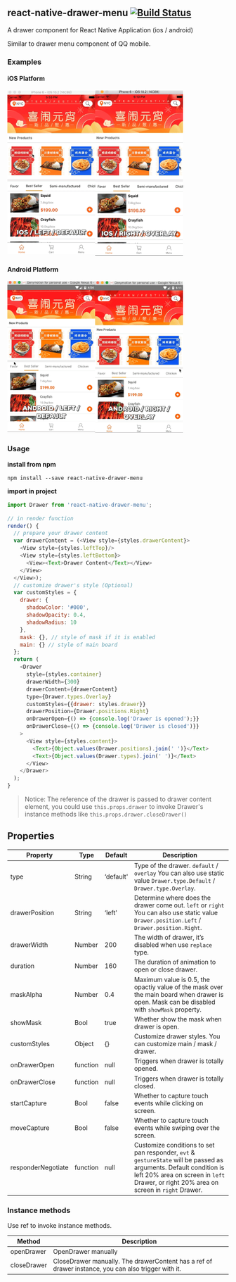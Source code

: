 ## react-native-drawer-menu [![Build Status](https://travis-ci.org/Tinysymphony/react-native-drawer-menu.svg?branch=master)](https://travis-ci.org/Tinysymphony/react-native-drawer-menu)

A drawer component for React Native Application (ios / android)

Similar to drawer menu component of QQ mobile.

### Examples

#### iOS Platform

<a href="#ios-left" id="ios-left"><img src="./GIF/ios-left-default.gif"  align="left" width="200"></a>

<a href="#ios-right" id="ios-right"><img src="./GIF/ios-right-overlay.gif" width="200"/></a>

#### Android Platform

<a href="#android-left" id="android-left"><img src="./GIF/android-left-default.gif"  align="left" width="200"></a>

<a href="#android-right" id="android-right"><img src="./GIF/android-right-overlay.gif"  width="200"></a>

### Usage

**install from npm**

``` shell
npm install --save react-native-drawer-menu
```

**import in project**

``` js
import Drawer from 'react-native-drawer-menu';

```

```js
// in render function
render() {
  // prepare your drawer content
  var drawerContent = (<View style={styles.drawerContent}>
    <View style={styles.leftTop}/>
    <View style={styles.leftBottom}>
      <View><Text>Drawer Content</Text></View>
    </View>
  </View>);
  // customize drawer's style (Optional)
  var customStyles = {
    drawer: {
      shadowColor: '#000',
      shadowOpacity: 0.4,
      shadowRadius: 10
    },
    mask: {}, // style of mask if it is enabled
    main: {} // style of main board
  };
  return (
    <Drawer
      style={styles.container}
      drawerWidth={300}
      drawerContent={drawerContent}
      type={Drawer.types.Overlay}
      customStyles={{drawer: styles.drawer}}
      drawerPosition={Drawer.positions.Right}
      onDrawerOpen={() => {console.log('Drawer is opened');}}
      onDrawerClose={() => {console.log('Drawer is closed')}}
    >
      <View style={styles.content}>
        <Text>{Object.values(Drawer.positions).join(' ')}</Text>
        <Text>{Object.values(Drawer.types).join(' ')}</Text>
      </View>
    </Drawer>
  );
}
```

> Notice: The reference of the drawer is passed to drawer content element, you could use `this.props.drawer` to invoke Drawer's instance methods like `this.props.drawer.closeDrawer()`

## Properties

| Property | Type | Default | Description |
| --- | --- | --- | --- |
| type | String | ‘default' | Type of the drawer. `default` / `overlay` You can also use static value `Drawer.type.Default` / `Drawer.type.Overlay`. |
| drawerPosition | String | ‘left' | Determine where does the drawer come out. `left` or `right` You can also use static value `Drawer.position.Left` / `Drawer.position.Right`. |
| drawerWidth | Number | 200 | The width of drawer, it’s disabled when use `replace` type. |
| duration | Number | 160 | The duration of animation to open or close drawer. |
| maskAlpha | Number | 0.4 | Maximum value is 0.5, the opactiy value of the mask over the main board when drawer is open. Mask can be disabled with `showMask` property. |
| showMask | Bool | true | Whether show the mask when drawer is open. |
| customStyles | Object | {} | Customize drawer styles. You can customize main / mask / drawer. |
| onDrawerOpen | function | null | Triggers when drawer is totally opened. |
| onDrawerClose | function | null | Triggers when drawer is totally closed. |
| startCapture | Bool | false | Whether to capture touch events while clicking on screen. |
| moveCapture | Bool | false | Whether to capture touch events while swiping over the screen. |
| responderNegotiate | function | null | Customize conditions to set pan responder, `evt` & `gestureState` will be passed as arguments. Default condition is left 20% area on screen in `left` Drawer, or right 20% area on screen in `right` Drawer. |


### Instance methods

Use ref to invoke instance methods.

| Method | Description |
| --- | --- |
| openDrawer | OpenDrawer manually |
| closeDrawer | CloseDrawer manually. The drawerContent has a ref of drawer instance, you can also trigger with it. |



